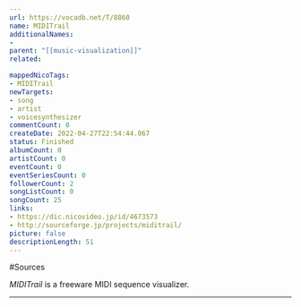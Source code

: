 ```yaml
---
url: https://vocadb.net/T/8860
name: MIDITrail
additionalNames: 
- 
parent: "[[music-visualization]]"
related:

mappedNicoTags:
- MIDITrail
newTargets:
- song
- artist
- voicesynthesizer
commentCount: 0
createDate: 2022-04-27T22:54:44.067
status: Finished
albumCount: 0
artistCount: 0
eventCount: 0
eventSeriesCount: 0
followerCount: 2
songListCount: 0
songCount: 25
links: 
- https://dic.nicovideo.jp/id/4673573
- http://sourceforge.jp/projects/miditrail/
picture: false
descriptionLength: 51
---
```


#Sources

_MIDITrail_ is a freeware MIDI sequence visualizer.

---

